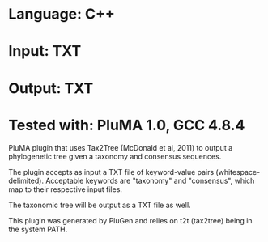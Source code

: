 # Language: C++
# Input: TXT
# Output: TXT
# Tested with: PluMA 1.0, GCC 4.8.4

PluMA plugin that uses Tax2Tree (McDonald et al, 2011) to output a phylogenetic
tree given a taxonomy and consensus sequences.

The plugin accepts as input a TXT file of keyword-value pairs (whitespace-delimited).
Acceptable keywords are "taxonomy" and "consensus", which map to their respective
input files.

The taxonomic tree will be output as a TXT file as well.

This plugin was generated by PluGen and relies on t2t (tax2tree) being in the system PATH.
